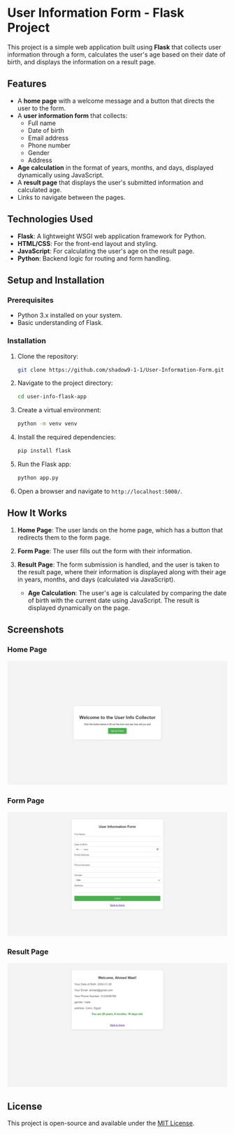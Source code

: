 # User Information Form - Flask Project

This project is a simple web application built using **Flask** that collects user information through a form, calculates the user's age based on their date of birth, and displays the information on a result page.

## Features

- A **home page** with a welcome message and a button that directs the user to the form.
- A **user information form** that collects:
  - Full name
  - Date of birth
  - Email address
  - Phone number
  - Gender
  - Address
- **Age calculation** in the format of years, months, and days, displayed dynamically using JavaScript.
- A **result page** that displays the user's submitted information and calculated age.
- Links to navigate between the pages.

## Technologies Used

- **Flask**: A lightweight WSGI web application framework for Python.
- **HTML/CSS**: For the front-end layout and styling.
- **JavaScript**: For calculating the user's age on the result page.
- **Python**: Backend logic for routing and form handling.

## Setup and Installation

### Prerequisites

- Python 3.x installed on your system.
- Basic understanding of Flask.

### Installation

1. Clone the repository:

   ```bash
   git clone https://github.com/shadow9-1-1/User-Information-Form.git
   ```

2. Navigate to the project directory:

   ```bash
   cd user-info-flask-app
   ```

3. Create a virtual environment:

   ```bash
   python -m venv venv
   ```


4. Install the required dependencies:

   ```bash
   pip install flask
   ```

5. Run the Flask app:

   ```bash
   python app.py
   ```

6. Open a browser and navigate to `http://localhost:5000/`.


## How It Works

1. **Home Page**: The user lands on the home page, which has a button that redirects them to the form page.
2. **Form Page**: The user fills out the form with their information.
3. **Result Page**: The form submission is handled, and the user is taken to the result page, where their information is displayed along with their age in years, months, and days (calculated via JavaScript).
   
   - **Age Calculation**: The user's age is calculated by comparing the date of birth with the current date using JavaScript. The result is displayed dynamically on the page.

## Screenshots

### Home Page
![Home Page](img/home.png)

### Form Page
![Form Page](img/form.png)

### Result Page
![Result Page](img/result.png)

## License

This project is open-source and available under the [MIT License](LICENSE).
